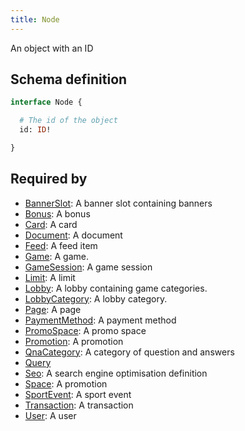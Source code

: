 ```yaml
---
title: Node
---
```


<p>An object with an ID</p>


## Schema definition
```graphql
interface Node {

  # The id of the object
  id: ID! 

}
```
## Required by
* [BannerSlot](graphql/schema/bannerslot.md): A banner slot containing banners
* [Bonus](graphql/schema/bonus.md): A bonus
* [Card](graphql/schema/card.md): A card
* [Document](graphql/schema/document.md): A document
* [Feed](graphql/schema/feed.md): A feed item
* [Game](graphql/schema/game.md): A game.
* [GameSession](graphql/schema/gamesession.md): A game session
* [Limit](graphql/schema/limit.md): A limit
* [Lobby](graphql/schema/lobby.md): A lobby containing game categories.
* [LobbyCategory](graphql/schema/lobbycategory.md): A lobby category.
* [Page](graphql/schema/page.md): A page
* [PaymentMethod](graphql/schema/paymentmethod.md): A payment method
* [PromoSpace](graphql/schema/promospace.md): A promo space
* [Promotion](graphql/schema/promotion.md): A promotion
* [QnaCategory](graphql/schema/qnacategory.md): A category of question and answers
* [Query](graphql/schema/query.md)
* [Seo](graphql/schema/seo.md): A search engine optimisation definition
* [Space](graphql/schema/space.md): A promotion
* [SportEvent](graphql/schema/sportevent.md): A sport event
* [Transaction](graphql/schema/transaction.md): A transaction
* [User](graphql/schema/user.md): A user
